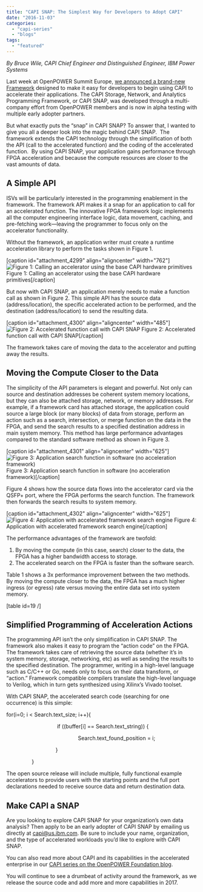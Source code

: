 ```yaml
---
title: "CAPI SNAP: The Simplest Way for Developers to Adopt CAPI"
date: "2016-11-03"
categories: 
  - "capi-series"
  - "blogs"
tags: 
  - "featured"
---
```


_By Bruce Wile, CAPI Chief Engineer and Distinguished Engineer, IBM Power Systems_

Last week at OpenPOWER Summit Europe, [we announced a brand-new Framework](https://openpowerfoundation.org/blogs/openpower-makes-fpga-acceleration-snap/) designed to make it easy for developers to begin using CAPI to accelerate their applications. The CAPI Storage, Network, and Analytics Programming Framework, or CAPI SNAP, was developed through a multi-company effort from OpenPOWER members and is now in alpha testing with multiple early adopter partners.

But what exactly puts the “snap” in CAPI SNAP? To answer that, I wanted to give you all a deeper look into the magic behind CAPI SNAP.  The framework extends the CAPI technology through the simplification of both the API (call to the accelerated function) and the coding of the accelerated function.  By using CAPI SNAP, your application gains performance through FPGA acceleration and because the compute resources are closer to the vast amounts of data.

## A Simple API

ISVs will be particularly interested in the programming enablement in the framework. The framework API makes it a snap for an application to call for an accelerated function. The innovative FPGA framework logic implements all the computer engineering interface logic, data movement, caching, and pre-fetching work—leaving the programmer to focus only on the accelerator functionality.

Without the framework, an application writer must create a runtime acceleration library to perform the tasks shown in Figure 1.

\[caption id="attachment\_4299" align="aligncenter" width="762"\]![Figure 1: Calling an accelerator using the base CAPI hardware primitives](images/CAPI-SNAP-1.png) Figure 1: Calling an accelerator using the base CAPI hardware primitives\[/caption\]

But now with CAPI SNAP, an application merely needs to make a function call as shown in Figure 2. This simple API has the source data (address/location), the specific accelerated action to be performed, and the destination (address/location) to send the resulting data.

\[caption id="attachment\_4300" align="aligncenter" width="485"\]![Figure 2: Accelerated function call with CAPI SNAP](images/CAPI-SNAP-2.png) Figure 2: Accelerated function call with CAPI SNAP\[/caption\]

The framework takes care of moving the data to the accelerator and putting away the results.

## Moving the Compute Closer to the Data

The simplicity of the API parameters is elegant and powerful. Not only can source and destination addresses be coherent system memory locations, but they can also be attached storage, network, or memory addresses. For example, if a framework card has attached storage, the application could source a large block (or many blocks) of data from storage, perform an action such as a search, intersection, or merge function on the data in the FPGA, and send the search results to a specified destination address in main system memory. This method has large performance advantages compared to the standard software method as shown in Figure 3.

\[caption id="attachment\_4301" align="aligncenter" width="625"\]![Figure 3: Application search function in software (no acceleration framework)](images/CAPI-SNAP-3-1024x538.png) Figure 3: Application search function in software (no acceleration framework)\[/caption\]

Figure 4 shows how the source data flows into the accelerator card via the QSFP+ port, where the FPGA performs the search function. The framework then forwards the search results to system memory.

\[caption id="attachment\_4302" align="aligncenter" width="625"\]![Figure 4: Application with accelerated framework search engine](images/CAPI-SNAP-4-1024x563.png) Figure 4: Application with accelerated framework search engine\[/caption\]

The performance advantages of the framework are twofold:

1. By moving the compute (in this case, search) closer to the data, the FPGA has a higher bandwidth access to storage.
2. The accelerated search on the FPGA is faster than the software search.

Table 1 shows a 3x performance improvement between the two methods. By moving the compute closer to the data, the FPGA has a much higher ingress (or egress) rate versus moving the entire data set into system memory.

\[table id=19 /\]

## Simplified Programming of Acceleration Actions

The programming API isn’t the only simplification in CAPI SNAP. The framework also makes it easy to program the “action code” on the FPGA. The framework takes care of retrieving the source data (whether it’s in system memory, storage, networking, etc) as well as sending the results to the specified destination. The programmer, writing in a high-level language such as C/C++ or Go, needs only to focus on their data transform, or “action.” Framework compatible compilers translate the high-level language to Verilog, which in turn gets synthesized using Xilinx’s Vivado toolset.

With CAPI SNAP, the accelerated search code (searching for one occurrence) is this simple:

for(i=0; i < Search.text\_size; i++){

                                  if ((buffer\[i\] == Search.text\_string)) {

                                                Search.text\_found\_position = i;

                                 }

                 }

The open source release will include multiple, fully functional example accelerators to provide users with the starting points and the full port declarations needed to receive source data and return destination data.

## Make CAPI a SNAP

Are you looking to explore CAPI SNAP for your organization’s own data analysis? Then apply to be an early adopter of CAPI SNAP by emailing us directly at [capi@us.ibm.com](mailto:capi@us.ibm.com). Be sure to include your name, organization, and the type of accelerated workloads you’d like to explore with CAPI SNAP.

You can also read more about CAPI and its capabilities in the accelerated enterprise in our [CAPI series on the OpenPOWER Foundation blog](https://openpowerfoundation.org/blogs/capi-drives-business-performance/).

You will continue to see a drumbeat of activity around the framework, as we release the source code and add more and more capabilities in 2017.
